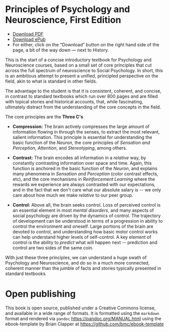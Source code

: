 # Principles of Psychology and Neuroscience, First Edition

* [Download PDF](https://github.com/PsychNeuro/ed1/blob/master/book.pdf)
* [Download ePub](https://github.com/PsychNeuro/ed1/blob/master/book.epub)
* For either, click on the “Download” button on the right hand side of the page, a bit of the way down — next to History.

This is the start of a concise introductory textbook for Psychology and Neuroscience courses, based on a small set of core principles that cut across the full spectrum of neuroscience to Social Psychology.  In short, this is an ambitious attempt to present a unified, principled perspective on the field, akin to what is standard in other fields.

The advantage to the student is that it is consistent, coherent, and concise, in contrast to standard textbooks which run over 800 pages and are filled with topical stories and historical accounts, that, while fascinating, ultimately distract from the understanding of the core concepts in the field.

The core principles are the **Three C's**

* **Compression:** The brain actively compresses the large amount of information flowing in through the senses, to extract the most relevant, salient information.  This principle is essential for understanding the basic function of the *Neuron*, the core principles of *Sensation and Perception*, *Attention*, and *Stereotyping*, among others.

* **Contrast:** The brain encodes all information in a *relative* way, by constantly contrasting information over space and time.  Again, this function is anchored in the basic function of the *Neuron*, and explains many phenomena in *Sensation and Perception* (color contrast effects, etc), and the core mechanisms in *Reinforcement Learning* where the rewards we experience are always contrasted with our expectations, and in the fact that we don't care what our absolute salary is -- we only care about how much we make *relative* to our peer group.

* **Control:** Above all, the brain seeks control.  Loss of perceived control is an essential element in most *mental disorders*, and many aspects of social psychology are driven by the dynamics of control.  The trajectory of development can be understood in terms of a progression in ability to control the environment and oneself.  Large portions of the brain are devoted to control, and understanding how basic motor control works can help understand higher levels of self-control.  A key element of control is the ability to *predict* what will happen next -- prediction and control are two sides of the same coin.

With just these three principles, we can understand a huge swath of Psychology and Neuroscience, and do so in a much more connected, coherent manner than the jumble of facts and stories typically presented in standard textbooks.

# Open publishing

This book is open source, published under a Creative Commons license, and available in a wide range of formats.  It is formatted using the `markdown` format and rendered via `pandoc` https://pandoc.org/MANUAL.html using the ebook-template by Brian Clapper at https://github.com/bmc/ebook-template


